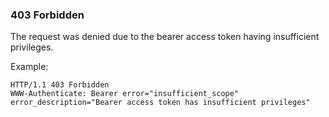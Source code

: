 ### 403 Forbidden

The request was denied due to the bearer access token having insufficient privileges.

Example:

```
HTTP/1.1 403 Forbidden
WWW-Authenticate: Bearer error="insufficient_scope" error_description="Bearer access token has insufficient privileges"
```
